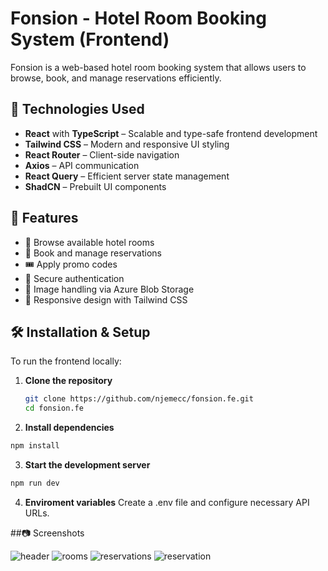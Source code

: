 # Fonsion - Hotel Room Booking System (Frontend)

Fonsion is a web-based hotel room booking system that allows users to browse, book, and manage reservations efficiently.

## 🚀 Technologies Used
- **React** with **TypeScript** – Scalable and type-safe frontend development
- **Tailwind CSS** – Modern and responsive UI styling
- **React Router** – Client-side navigation
- **Axios** – API communication
- **React Query** – Efficient server state management
- **ShadCN** – Prebuilt UI components

## 🎯 Features
- 🏨 Browse available hotel rooms
- 📝 Book and manage reservations
- 🎟 Apply promo codes
- 🔐 Secure authentication
- 📸 Image handling via Azure Blob Storage
- 🎨 Responsive design with Tailwind CSS

## 🛠 Installation & Setup
To run the frontend locally:

1. **Clone the repository**
   ```sh
   git clone https://github.com/njemecc/fonsion.fe.git
   cd fonsion.fe
   ```

2. **Install dependencies**
```sh
npm install
```

3. **Start the development server**
```sh
npm run dev
```
4. **Enviroment variables**
Create a .env file and configure necessary API URLs.

##📷 Screenshots

![header](https://github.com/user-attachments/assets/83d9f1e2-2609-44ca-96a8-39762bcec961)
![rooms](https://github.com/user-attachments/assets/5a069119-b496-4ce6-b344-7d9c4b622d14)
![reservations](https://github.com/user-attachments/assets/75f26b71-123d-494c-95c5-ea3c1f812317)
![reservation](https://github.com/user-attachments/assets/416ab999-ebf0-4a29-88fc-b2b0a6607585)


